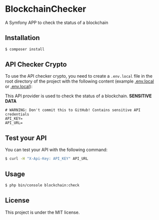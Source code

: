 # BlockchainChecker

A Symfony APP to check the status of a blockchain

## Installation

```bash
$ composer install
```

## API Checker Crypto

To use the API checker crypto, you need to create a `.env.local` file in the root directory of the project with the following content (example [.env.local](https://raw.githubusercontent.com/yoanbernabeu/BlockchainChecker/refs/heads/main/.env.local) or [.env.local](https://gist.github.com/yoanbernabeu/b0ee82d304b45aca242ecfe3be38bd45)):

This API provider is used to check the status of a blockchain. **SENSITIVE DATA**

```dotenv
# WARNING: Don't commit this to GitHub! Contains sensitive API credentials
API_KEY=
API_URL=
```

## Test your API

You can test your API with the following command:

```bash
$ curl -H "X-Api-Key: API_KEY" API_URL
```

## Usage

```bash
$ php bin/console blockchain:check
```

## License

This project is under the MIT license.